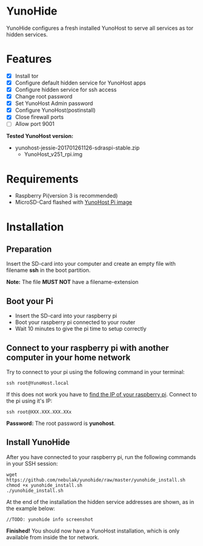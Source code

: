 # YunoHide

YunoHide configures a fresh installed YunoHost to serve all services as tor hidden services.

# Features

- [x] Install tor
- [x] Configure default hidden service for YunoHost apps
- [x] Configure hidden service for ssh access
- [x] Change root password
- [x] Set YunoHost Admin password
- [x] Configure YunoHost(postinstall)
- [x] Close firewall ports
- [ ] Allow port 9001

**Tested YunoHost version:**

  * yunohost-jessie-201701261126-sdraspi-stable.zip
    * YunoHost_v251_rpi.img

# Requirements

  * Raspberry Pi(version 3 is recommended)
  * MicroSD-Card flashed with [YunoHost Pi image](https://build.yunohost.org/yunohost-jessie-201701261126-sdraspi-stable.zip)

# Installation

## Preparation
Insert the SD-card into your computer and create an empty file with filename **ssh** in the boot partition.

**Note:** The file **MUST NOT** have a filename-extension

## Boot your Pi
  - Insert the SD-card into your raspberry pi
  - Boot your raspberry pi connected to your router
  - Wait 10 minutes to give the pi time to setup correctly

## Connect to your raspberry pi with another computer in your home network
Try to connect to your pi using the following command in your terminal:

    ssh root@YunoHost.local

If this does not work you have to [find the IP of your raspberry pi](https://yunohost.org/#/ssh).
Connect to the pi using it's IP:

    ssh root@XXX.XXX.XXX.XXx

**Password:** The root password is **yunohost**.

## Install YunoHide
After you have connected to your raspberry pi, run the following commands in your SSH session:

    wget https://github.com/nebulak/yunohide/raw/master/yunohide_install.sh
    chmod +x yunohide_install.sh
    ./yunohide_install.sh

At the end of the installation the hidden service addresses are shown, as in the example below:

    //TODO: yunohide info screenshot

**Finished!** You should now have a YunoHost installation, which is only available from inside the tor network.
